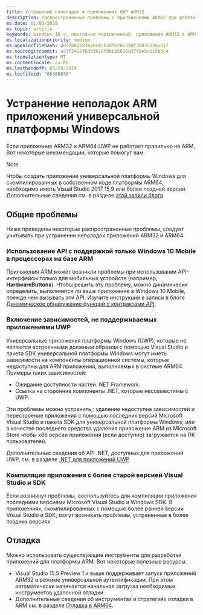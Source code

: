 ```yaml
---
title: Устранение неполадок в приложениях UWP ARM32
description: Распространенные проблемы с приложениями ARM32 при работе в ARM и способы их устранения.
ms.date: 01/03/2019
ms.topic: article
keywords: windows 10 s, постоянно подключенный, приложения ARM32 в ARM, windows 10 в ARM, устранение неполадок
ms.localizationpriority: medium
ms.openlocfilehash: ddf28627838ebc8cb2df620c398f3803c026cb17
ms.sourcegitcommit: ac7f3422f8d83618f9b6b5615a37f8e5c115b3c4
ms.translationtype: MT
ms.contentlocale: ru-RU
ms.lasthandoff: 05/29/2019
ms.locfileid: "66366836"
---
```

# <a name="troubleshooting-arm-uwp-apps"></a>Устранение неполадок ARM приложений универсальной платформы Windows

Если приложение ARM32 и ARM64 UWP не работает правильно на ARM, Вот некоторые рекомендации, которые помогут вам.

>[!NOTE]
> Чтобы создать приложение универсальной платформы Windows для скомпилированных в собственном коде платформы ARM64, необходимо иметь Visual Studio 2017 15,9 или более поздней версии. Дополнительные сведения см. в разделе [этой записи блога](https://blogs.windows.com/buildingapps/2018/11/15/official-support-for-windows-10-on-arm-development).

## <a name="common-issues"></a>Общие проблемы
Ниже приведены некоторые распространенные проблемы, следует учитывать при устранении неполадок приложений ARM32 и ARM64.

### <a name="using-windows-10-mobile-only-apis-on-arm-based-processors"></a>Использование API с поддержкой только Windows 10 Mobile в процессорах на базе ARM
Приложения ARM может возникли проблемы при использовании API-интерфейсы только для мобильных устройств (например, **HardwareButtons**). Чтобы решить эту проблему, можно динамически определить, выполняется ли ваше приложение в Windows 10 Mobile, прежде чем вызывать эти API. Изучите инструкции в записи в блоге [Динамическое обнаружение функций с контрактами API](https://blogs.windows.com/buildingapps/2015/09/15/dynamically-detecting-features-with-api-contracts-10-by-10/).

### <a name="including-dependencies-not-supported-by-uwp-apps"></a>Включение зависимостей, не поддерживаемых приложениями UWP
Универсальные приложения платформы Windows (UWP), которые не являются встроенными должным образом с помощью Visual Studio и пакета SDK универсальной платформы Windows могут иметь зависимости на компоненты операционной системы, которые недоступны для ARM приложений, выполняемых в системе ARM64. Примеры таких зависимостей:

- Ожидание доступности частей .NET Framework.
- Ссылка на сторонние компоненты .NET, которые несовместимы с UWP.

Эти проблемы можно устранить,: удаление недоступна зависимостей и перестроение приложения с помощью последних версий Microsoft Visual Studio и пакета SDK для универсальной платформы Windows; или в качестве последнего средства удаления приложение ARM из Microsoft Store чтобы x86 версии приложения (если доступно) загружается на ПК пользователей.

Дополнительные сведения об API .NET, доступных для приложений UWP, см. в разделе [.NET для приложений UWP](https://docs.microsoft.com/dotnet/api/index?view=dotnet-uwp-10.0)

### <a name="compiling-an-app-with-an-older-version-of-visual-studio-and-sdk"></a>Компиляция приложения с более старой версией Visual Studio и SDK
Если возникнут проблемы, воспользуйтесь для компиляции приложения последними версиями Microsoft Visual Studio и Windows SDK. В приложениях, скомпилированных с помощью более ранней версии Visual Studio и SDK, могут возникать проблемы, устраненные в более поздних версиях.

## <a name="debugging"></a>Отладка
Можно использовать существующие инструменты для разработки приложений для платформы ARM. Вот некоторые полезные ресурсы.

- Visual Studio 15.5 Preview 1 и выше поддерживает запуск приложений ARM32 в режиме универсальной аутентификации. При этом автоматически начинается начальная загрузка необходимых инструментов удаленной отладки.
- Дополнительные сведения об инструментах и стратегиях отладки в ARM см. в разделе [Отладка в ARM64](https://docs.microsoft.com/en-us/windows-hardware/drivers/debugger/debugging-arm64).
